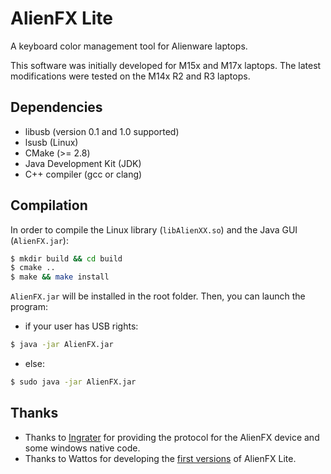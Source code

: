 AlienFX Lite
============

A keyboard color management tool for Alienware laptops.

This software was initially developed for M15x and M17x laptops. The latest
modifications were tested on the M14x R2 and R3 laptops.

## Dependencies

* libusb (version 0.1 and 1.0 supported)
* lsusb (Linux)
* CMake (>= 2.8)
* Java Development Kit (JDK)
* C++ compiler (gcc or clang)

## Compilation

In order to compile the Linux library (`libAlienXX.so`) and the Java GUI (`AlienFX.jar`):

```sh
$ mkdir build && cd build
$ cmake ..
$ make && make install
```

`AlienFX.jar` will be installed in the root folder. Then, you can launch the program:

  * if your user has USB rights:

```sh
$ java -jar AlienFX.jar
```

  * else:

```sh
$ sudo java -jar AlienFX.jar
```

## Thanks

* Thanks to [Ingrater][1] for providing the protocol for the AlienFX device and
  some windows native code.
* Thanks to Wattos for developing the [first versions][2] of AlienFX Lite.


[1]: http://3d.benjamin-thaut.de/
[2]: http://forum.notebookreview.com/alienware/458528-alienfx-lite-linux-windows-alienfx-tool.html
